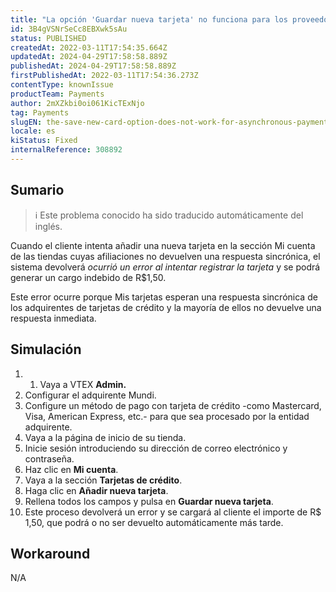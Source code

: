 ```yaml
---
title: "La opción 'Guardar nueva tarjeta' no funciona para los proveedores de pago asíncronos."
id: 3B4gVSNrSeCc8EBXwk5sAu
status: PUBLISHED
createdAt: 2022-03-11T17:54:35.664Z
updatedAt: 2024-04-29T17:58:58.889Z
publishedAt: 2024-04-29T17:58:58.889Z
firstPublishedAt: 2022-03-11T17:54:36.273Z
contentType: knownIssue
productTeam: Payments
author: 2mXZkbi0oi061KicTExNjo
tag: Payments
slugEN: the-save-new-card-option-does-not-work-for-asynchronous-payment-providers
locale: es
kiStatus: Fixed
internalReference: 308892
---
```


## Sumario

>ℹ️ Este problema conocido ha sido traducido automáticamente del inglés.


Cuando el cliente intenta añadir una nueva tarjeta en la sección Mi cuenta de las tiendas cuyas afiliaciones no devuelven una respuesta sincrónica, el sistema devolverá _ocurrió un error al intentar registrar la tarjeta_ y se podrá generar un cargo indebido de R$1,50.

Este error ocurre porque Mis tarjetas esperan una respuesta sincrónica de los adquirentes de tarjetas de crédito y la mayoría de ellos no devuelve una respuesta inmediata.


##

## Simulación



1. 1. Vaya a VTEX **Admin.**
2. Configurar el adquirente Mundi.
3. Configure un método de pago con tarjeta de crédito -como Mastercard, Visa, American Express, etc.- para que sea procesado por la entidad adquirente.
4. Vaya a la página de inicio de su tienda.
5. Inicie sesión introduciendo su dirección de correo electrónico y contraseña.
6. Haz clic en **Mi cuenta**.
7. Vaya a la sección **Tarjetas de crédito**.
8. Haga clic en **Añadir nueva tarjeta**.
9. Rellena todos los campos y pulsa en **Guardar nueva tarjeta**.
10. Este proceso devolverá un error y se cargará al cliente el importe de R$ 1,50, que podrá o no ser devuelto automáticamente más tarde.



## Workaround


N/A

